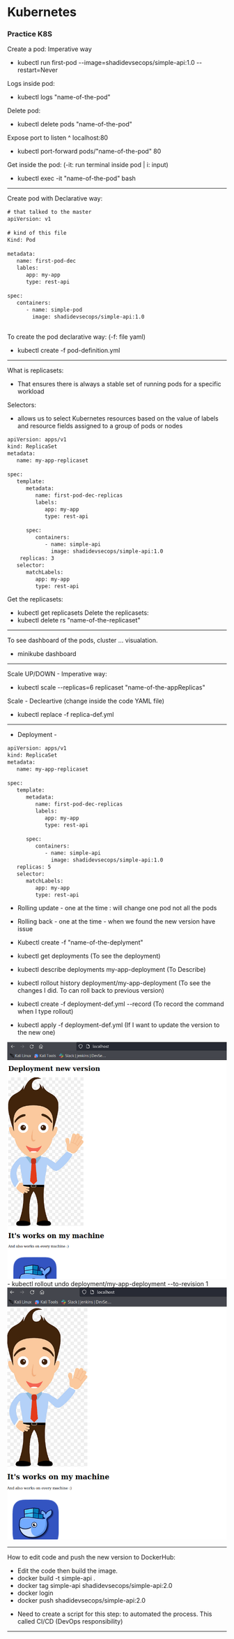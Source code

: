 # Kubernetes
### Practice K8S

Create a pod: Imperative way
 - kubectl run first-pod --image=shadidevsecops/simple-api:1.0 --restart=Never

Logs inside pod:
 - kubectl logs "name-of-the-pod"

Delete pod:
 - kubectl delete pods "name-of-the-pod"
 
Expose port to listen ^ localhost:80
 - kubectl port-forward pods/"name-of-the-pod" 80

Get inside the pod: (-it: run terminal inside pod | i: input)
 - kubectl exec -it "name-of-the-pod" bash


--------------------------------------------------------------
Create pod with Declarative way:

```
# that talked to the master
apiVersion: v1

# kind of this file
Kind: Pod

metadata:
   name: first-pod-dec
   lables:
      app: my-app
      type: rest-api

spec:
   containers: 
      - name: simple-pod
        image: shadidevsecops/simple-api:1.0
        
```

To create the pod declarative way: (-f: file yaml)
 - kubectl create -f pod-definition.yml
-----------------------------------------------------------------
What is replicasets:
 - That ensures there is always a stable set of running pods for a specific workload

Selectors: 
- allows us to select Kubernetes resources based on the value of labels and resource fields assigned to a group of pods or nodes

```
apiVersion: apps/v1
kind: ReplicaSet
metadata:
   name: my-app-replicaset

spec:
   template:
      metadata:
         name: first-pod-dec-replicas
         labels:
            app: my-app
            type: rest-api

      spec:
         containers:
            - name: simple-api
              image: shadidevsecops/simple-api:1.0
    replicas: 3
   selector:
      matchLabels:
         app: my-app
         type: rest-api
```

Get the replicasets:
 - kubectl get replicasets
Delete the replicasets:
 - kubectl delete rs "name-of-the-replicaset"
---------------------------------------------------------------
To see dashboard of the pods, cluster ... visualation.
 - minikube dashboard
----------------------------------------------------------------
Scale UP/DOWN - Imperative way:
 - kubectl scale --replicas=6 replicaset "name-of-the-appReplicas"

Scale - Decleartive (change inside the code YAML file)
 - kubectl replace -f replica-def.yml
 
-----------------------------------------------------------------
- Deployment -

```
apiVersion: apps/v1
kind: ReplicaSet
metadata:
   name: my-app-replicaset

spec:
   template:
      metadata:
         name: first-pod-dec-replicas
         labels:
            app: my-app
            type: rest-api

      spec:
         containers:
            - name: simple-api
              image: shadidevsecops/simple-api:1.0
   replicas: 5
   selector:
      matchLabels:
         app: my-app
         type: rest-api
```

- Rolling update - one at the time : will change one pod not all the pods
- Rolling back - one at the time - when we found the new version have issue

 - Kubectl create -f "name-of-the-deplyment"
 - kubectl get deployments (To see the deployment)
 - kubectl describe deployments my-app-deployment (To Describe)
 - kubectl rollout history deployment/my-app-deployment (To see the changes I did. To can roll back to previous version)
 - kubectl create -f deployment-def.yml --record (To record the command when I type rollout)
 - kubectl apply -f deployment-def.yml (If I want to update the version to the new one)
<img src="ChangeTheCode-Deployment.png" />
 - kubectl rollout undo deployment/my-app-deployment --to-revision 1
<img src="AfterRollout-ToPreviousVersion.png" />

---------------------------------------------------------------
How to edit code and push the new version to DockerHub:
 - Edit the code then build the image.
 - docker build -t simple-api .
 - docker tag simple-api shadidevsecops/simple-api:2.0
 - docker login
 - docker push shadidevsecops/simple-api:2.0

* Need to create a script for this step: to automated the process. This called CI/CD (DevOps responsibility)
----------------------------------------------------------------
